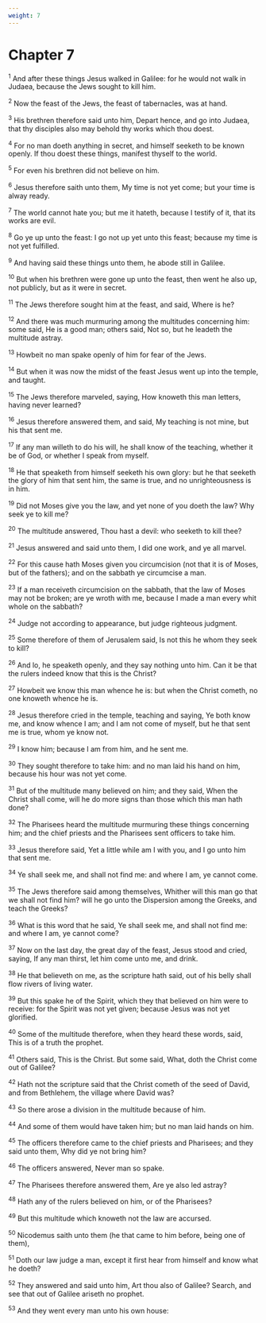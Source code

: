 ```yaml
---
weight: 7
---
```


# Chapter 7

<sup>1</sup> And after these things Jesus walked in Galilee: for he would not walk in Judaea, because the Jews sought to kill him. 

<sup>2</sup> Now the feast of the Jews, the feast of tabernacles, was at hand. 

<sup>3</sup> His brethren therefore said unto him, Depart hence, and go into Judaea, that thy disciples also may behold thy works which thou doest. 

<sup>4</sup> For no man doeth anything in secret, and himself seeketh to be known openly. If thou doest these things, manifest thyself to the world. 

<sup>5</sup> For even his brethren did not believe on him. 

<sup>6</sup> Jesus therefore saith unto them, My time is not yet come; but your time is alway ready. 

<sup>7</sup> The world cannot hate you; but me it hateth, because I testify of it, that its works are evil. 

<sup>8</sup> Go ye up unto the feast: I go not up yet unto this feast; because my time is not yet fulfilled. 

<sup>9</sup> And having said these things unto them, he abode still in Galilee. 

<sup>10</sup> But when his brethren were gone up unto the feast, then went he also up, not publicly, but as it were in secret. 

<sup>11</sup> The Jews therefore sought him at the feast, and said, Where is he? 

<sup>12</sup> And there was much murmuring among the multitudes concerning him: some said, He is a good man; others said, Not so, but he leadeth the multitude astray. 

<sup>13</sup> Howbeit no man spake openly of him for fear of the Jews. 

<sup>14</sup> But when it was now the midst of the feast Jesus went up into the temple, and taught. 

<sup>15</sup> The Jews therefore marveled, saying, How knoweth this man letters, having never learned? 

<sup>16</sup> Jesus therefore answered them, and said, My teaching is not mine, but his that sent me. 

<sup>17</sup> If any man willeth to do his will, he shall know of the teaching, whether it be of God, or whether I speak from myself. 

<sup>18</sup> He that speaketh from himself seeketh his own glory: but he that seeketh the glory of him that sent him, the same is true, and no unrighteousness is in him. 

<sup>19</sup> Did not Moses give you the law, and yet none of you doeth the law? Why seek ye to kill me? 

<sup>20</sup> The multitude answered, Thou hast a devil: who seeketh to kill thee? 

<sup>21</sup> Jesus answered and said unto them, I did one work, and ye all marvel. 

<sup>22</sup> For this cause hath Moses given you circumcision (not that it is of Moses, but of the fathers); and on the sabbath ye circumcise a man. 

<sup>23</sup> If a man receiveth circumcision on the sabbath, that the law of Moses may not be broken; are ye wroth with me, because I made a man every whit whole on the sabbath? 

<sup>24</sup> Judge not according to appearance, but judge righteous judgment. 

<sup>25</sup> Some therefore of them of Jerusalem said, Is not this he whom they seek to kill? 

<sup>26</sup> And lo, he speaketh openly, and they say nothing unto him. Can it be that the rulers indeed know that this is the Christ? 

<sup>27</sup> Howbeit we know this man whence he is: but when the Christ cometh, no one knoweth whence he is. 

<sup>28</sup> Jesus therefore cried in the temple, teaching and saying, Ye both know me, and know whence I am; and I am not come of myself, but he that sent me is true, whom ye know not. 

<sup>29</sup> I know him; because I am from him, and he sent me. 

<sup>30</sup> They sought therefore to take him: and no man laid his hand on him, because his hour was not yet come. 

<sup>31</sup> But of the multitude many believed on him; and they said, When the Christ shall come, will he do more signs than those which this man hath done? 

<sup>32</sup> The Pharisees heard the multitude murmuring these things concerning him; and the chief priests and the Pharisees sent officers to take him. 

<sup>33</sup> Jesus therefore said, Yet a little while am I with you, and I go unto him that sent me. 

<sup>34</sup> Ye shall seek me, and shall not find me: and where I am, ye cannot come. 

<sup>35</sup> The Jews therefore said among themselves, Whither will this man go that we shall not find him? will he go unto the Dispersion among the Greeks, and teach the Greeks? 

<sup>36</sup> What is this word that he said, Ye shall seek me, and shall not find me: and where I am, ye cannot come? 

<sup>37</sup> Now on the last day, the great day of the feast, Jesus stood and cried, saying, If any man thirst, let him come unto me, and drink. 

<sup>38</sup> He that believeth on me, as the scripture hath said, out of his belly shall flow rivers of living water. 

<sup>39</sup> But this spake he of the Spirit, which they that believed on him were to receive: for the Spirit was not yet given; because Jesus was not yet glorified. 

<sup>40</sup> Some of the multitude therefore, when they heard these words, said, This is of a truth the prophet. 

<sup>41</sup> Others said, This is the Christ. But some said, What, doth the Christ come out of Galilee? 

<sup>42</sup> Hath not the scripture said that the Christ cometh of the seed of David, and from Bethlehem, the village where David was? 

<sup>43</sup> So there arose a division in the multitude because of him. 

<sup>44</sup> And some of them would have taken him; but no man laid hands on him. 

<sup>45</sup> The officers therefore came to the chief priests and Pharisees; and they said unto them, Why did ye not bring him? 

<sup>46</sup> The officers answered, Never man so spake. 

<sup>47</sup> The Pharisees therefore answered them, Are ye also led astray? 

<sup>48</sup> Hath any of the rulers believed on him, or of the Pharisees? 

<sup>49</sup> But this multitude which knoweth not the law are accursed. 

<sup>50</sup> Nicodemus saith unto them (he that came to him before, being one of them), 

<sup>51</sup> Doth our law judge a man, except it first hear from himself and know what he doeth? 

<sup>52</sup> They answered and said unto him, Art thou also of Galilee? Search, and see that out of Galilee ariseth no prophet. 

<sup>53</sup> And they went every man unto his own house: 


